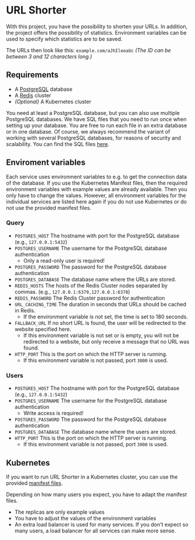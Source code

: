 # URL Shorter

With this project, you have the possibility to shorten your URLs. In addition, the project offers the possibility of statistics. Environment variables can be used to specify which statistics are to be saved.

The URLs then look like this: `example.com/aJhIleoaUc` *(The ID can be between 3 and 12 characters long.)*

## Requirements
* A [PostgreSQL](https://www.postgresql.org/) database
* A [Redis](https://redis.io/) cluster
* *(Optional)* A Kubernetes cluster

You need at least a PostgreSQL database, but you can also use multiple PostgreSQL databases. We have SQL files that you need to run once when setting up your database. You are free to run each file in an extra database or in one database.
Of course, we always recommend the variant of working with several PostgreSQL databases, for reasons of security and scalability. You can find the SQL files [here](db/).

## Enviroment variables

Each service uses environment variables to e.g. to get the connection data of the database. If you use the Kubernetes Manifest files, then the required environment variables with example values ​​are already available. Then you only have to change the values. However, all environment variables for the individual services are listed here again if you do not use Kubernetes or do not use the provided manifest files.

### Query

* `POSTGRES_HOST` The hostname with port for the PostgreSQL database (e.g., `127.0.0.1:5432`)
* `POSTGRES_USERNAME` The username for the PostgreSQL database authentication
  * Only a read-only user is required!
* `POSTGRES_PASSWORD` The password for the PostgreSQL database authentication
* `POSTGRES_DATABASE` The database name where the URLs are stored.
* `REDIS_HOSTS` The hosts of the Redis Cluster nodes separated by commas. (e.g., `127.0.0.1:6379,127.0.0.1:6370`)
* `REDIS_PASSWORD` The Redis Cluster password for authentication
* `URL_CACHING_TIME` The duration in seconds that URLs should be cached in Redis.
  * If the environment variable is not set, the time is set to 180 seconds.
* `FALLBACK_URL` If no short URL is found, the user will be redirected to the website specified here.
  * If this environment variable is not set or is empty, you will not be redirected to a website, but only receive a message that no URL was found.
* `HTTP_PORT` This is the port on which the HTTP server is running.
  * If this environment variable is not passed, port `3000` is used.

### Users

* `POSTGRES_HOST` The hostname with port for the PostgreSQL database (e.g., `127.0.0.1:5432`)
* `POSTGRES_USERNAME` The username for the PostgreSQL database authentication
  * Write access is required!
* `POSTGRES_PASSWORD` The password for the PostgreSQL database authentication
* `POSTGRES_DATABASE` The database name where the users are stored.
* `HTTP_PORT` This is the port on which the HTTP server is running.
  * If this environment variable is not passed, port `3000` is used.

## Kubernetes

If you want to run URL Shorter in a Kubernetes cluster, you can use the provided [manifest files](manifests/).

Depending on how many users you expect, you have to adapt the manifest files.
* The replicas are only example values
* You have to adjust the values ​​of the environment variables
* An extra load balancer is used for many services. If you don't expect so many users, a load balancer for all services can make more sense.
